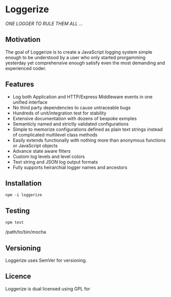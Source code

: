 # Loggerize

*ONE LOGGER TO RULE THEM ALL ...*

## Motivation

The goal of Loggerize is to create a JavaScript logging system simple enough to be 
understood by a user who only started prorgamming yesterday yet comprehensive 
enough satisfy even the most demanding and experienced coder.

## Features

- Log both Application and HTTP/Express Middleware events in one unified interface 
- No third party dependencies to cause untraceable bugs
- Hundreds of unit/integration test for stability
- Extensive documentation with dozens of bespoke exmples
- Semanticly named and strictly validated configurations
- Simple to memorize configurations defined as plain text strings instead of complicated 
  multilevel class methods
- Easily extends functionally with nothing more than anonymous functions or JavaScript objects
- Advance state aware filters
- Custom log levels and level colors
- Text string and JSON log output formats
- Fully supports heirarchial logger names and ancestors

## Installation

`npm -i loggerize`

## Testing

`npm test`

/path/to/bin/mocha

## Versioning

Loggerize uses SemVer for versioning.

## Licence

Loggerize is dual licensed using GPL for 




